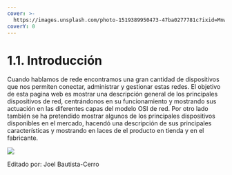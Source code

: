 ```yaml
---
cover: >-
  https://images.unsplash.com/photo-1519389950473-47ba0277781c?ixid=MnwxMjA3fDB8MHxwaG90by1wYWdlfHx8fGVufDB8fHx8&ixlib=rb-1.2.1&auto=format&fit=crop&w=2970&q=80
coverY: 0
---
```


# 1.1. Introducción

Cuando hablamos de rede encontramos una gran cantidad de dispositivos que nos permiten conectar, administrar y gestionar estas redes. El objetivo de esta pagina web es mostrar una descripción general de los principales dispositivos de red, centrándonos en su funcionamiento y mostrando sus actuación en las diferentes capas del modelo OSI de red. Por otro lado también se ha pretendido mostrar algunos de los principales dispositivos disponibles en el mercado, hacendó una descripción de sus principales características y mostrando en laces de el producto en tienda y en el fabricante.

![](https://www.ordenadores-y-portatiles.com/wp-content/uploads/2020/09/Dispositivos-de-red-696x422.jpg)

Editado por: Joel Bautista-Cerro
